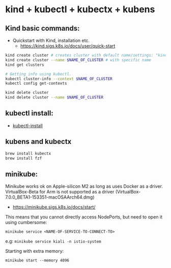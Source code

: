 # kind + kubectl + kubectx + kubens

## Kind basic commands:

- Quickstart with Kind, installation etc. 
   - https://kind.sigs.k8s.io/docs/user/quick-start


```sh
kind create cluster # creates cluster with default name/settings: "kind"
kind create cluster --name $NAME_OF_CLUSTER # with specific name
kind get clusters

# Getting info using kubectl.
kubectl cluster-info --context $NAME_OF_CLUSTER
kubectl config get-contexts

kind delete cluster
kind delete cluster --name $NAME_OF_CLUSTER
```

## kubectl install:
 - [kubectl-install](https://kubernetes.io/docs/tasks/tools/install-kubectl-macos/)
 
 ## kubens and kubectx 

 ```sh
 brew install kubectx
 brew install fzf
```

## minikube:

Minikube works ok on Apple-silicon M2 as long as uses Docker as a driver. VirtualBox-Beta for Arm is not supported as a driver (VirtualBox-7.0.0_BETA1-153351-macOSAArch64.dmg)

- https://minikube.sigs.k8s.io/docs/start/

This means that you cannot directly access NodePorts, but need to open it using cumbersome:

`minikube service <NAME-OF-SERVICE-TO-CONNECT-TO>`

e.g: `minikube service kiali -n istio-system`

Starting with extra memory:

`minikube start --memory 4096`




